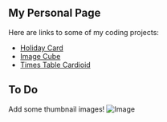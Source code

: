 ## My Personal Page

Here are links to some of my coding projects:
 - [Holiday Card](https://ivanrudnicki321.github.io/holidaycard/)
 - [Image Cube](https://ivanrudnicki321.github.io/aoc/)
 - [Times Table Cardioid](https://ivanrudnicki321.github.io/ttc/)

## To Do
Add some thumbnail images!
![Image](src)
